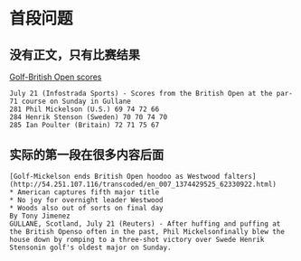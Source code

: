 首段问题
=======

没有正文，只有比赛结果
------------------------------------
[Golf-British Open scores](http://54.251.107.116/transcoded/en_007_1374426618_45792784.html)

    July 21 (Infostrada Sports) - Scores from the British Open at the par-71 course on Sunday in Gullane
    281 Phil Mickelson (U.S.) 69 74 72 66
    284 Henrik Stenson (Sweden) 70 70 74 70
    285 Ian Poulter (Britain) 72 71 75 67

实际的第一段在很多内容后面
------------------------------------------
    [Golf-Mickelson ends British Open hoodoo as Westwood falters](http://54.251.107.116/transcoded/en_007_1374429525_62330922.html)
    * American captures fifth major title
    * No joy for overnight leader Westwood
    * Woods also out of sorts on final day
    By Tony Jimenez
    GULLANE, Scotland, July 21 (Reuters) - After huffing and puffing at the British Openso often in the past, Phil Mickelsonfinally blew the house down by romping to a three-shot victory over Swede Henrik Stensonin golf's oldest major on Sunday.
